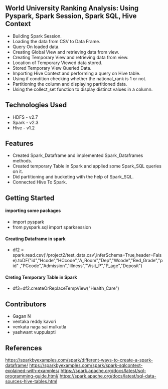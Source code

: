 ## World University Ranking Analysis: Using Pyspark, Spark Session, Spark SQL, Hive Context
    
* Building Spark Session.
* Loading the data from CSV to Data Frame.
* Query On loaded data.
* Creating Global View and retrieving data from view.
* Creating Temporary View and retrieving data from view.
* Location of Temporary Viewed data stored. 
* Stored Temporary View Queried Data.
* Importing Hive Context and performing a query on Hive table.
* Using if condition checking whether the national_rank is 1 or not.
* Partitioning the column and displaying partitioned data. 
* Using the collect_set function to display distinct values in a column.

## Technologies Used
* HDFS - v2.7
* Spark - v2.3
* Hive - v1.2

## Features
* Created Spark_Dataframe and implemented Spark_Dataframes methods.
* Created temporary Table in Spark and applied some Spark_SQL queries on it.
* Did partitioning and bucketing with the help of Spark_SQL.
* Connected Hive To Spark.

## Getting Started
#### importing some packages

 * import pyspark                                                                                                                                   
 * from pyspark.sql import sparksession 


#### Creating Dataframe in spark

* df2 = spark.read.csv('/project2/test_data.csv',inferSchema=True,header=False).toDF("id","Hcode","HCcode","A_Room","Dep","Wcode","Bed_Grade","pid"
,"PCcode","Admission","Illness","Visit_P","P_age","Deposit") 

#### Creting Temporary Table in Spark

* df3=df2.createOrReplaceTempView("Health_Care")

## Contributors
* Gagan N
* ventaka reddy kavori
* venkata naga sai mulkutla
* yashwant vuppulapti


## References
https://sparkbyexamples.com/spark/different-ways-to-create-a-spark-dataframe/
https://sparkbyexamples.com/spark/spark-sqlcontext-explained-with-examples/
https://spark.apache.org/docs/latest/sql-programming-guide.html/
https://spark.apache.org/docs/latest/sql-data-sources-hive-tables.html
